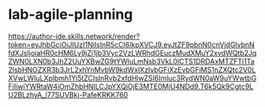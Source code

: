 # lab-agile-planning
https://author-ide.skills.network/render?token=eyJhbGciOiJIUzI1NiIsInR5cCI6IkpXVCJ9.eyJtZF9pbnN0cnVjdGlvbnNfdXJsIjoiaHR0cHM6Ly9jZi1jb3Vyc2VzLWRhdGEuczMudXMuY2xvdWQtb2JqZWN0LXN0b3JhZ2UuYXBwZG9tYWluLmNsb3VkL0lCTS1DRDAxMTZFTi1Ta2lsbHNOZXR3b3JrL2xhYnMvbW9kdWxlXzIvbGFiXzEvbGFiMS1nZXQtc2V0LXVwLWluLXplbmh1Yi5tZCIsInRvb2xfdHlwZSI6Imluc3RydWN0aW9uYWwtbGFiIiwiYWRtaW4iOmZhbHNlLCJpYXQiOjE3MTE0MjU4NDd9.T6k5Qk9Cgtc9LU2BLzhyA_l77SUVBkj-PafeKRKK760
